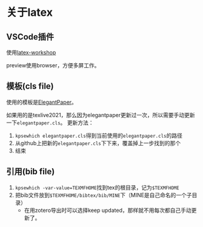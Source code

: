 # 关于latex
## VSCode插件
使用[latex-workshop](https://github.com/James-Yu/LaTeX-Workshop)

preview使用browser，方便多屏工作。

## 模板(cls file)
使用的模板是[ElegantPaper](https://github.com/ElegantLaTeX/ElegantPaper)。

如果用的是texlive2021，那么因为elegantpaper更新过一次，所以需要手动更新一下`elegantpaper.cls`。
更新方法：
1. `kpsewhich elegantpaper.cls`得到当前使用的`elegantpaper.cls`的路径
2. 从github上把新的`elegantpaper.cls`下下来，覆盖掉上一步找到的那个
3. 结束

## 引用(bib file)
1. `kpsewhich -var-value=TEXMFHOME`找到tex的根目录，记为`$TEXMFHOME`
2. 把bib文件放到`$TEXMFHOME/bibtex/bib/MINE`下（MINE是自己命名的一个子目录）
	* 在用zotero导出时可以选择keep updated，那样就不用每次都自己手动更新了。
